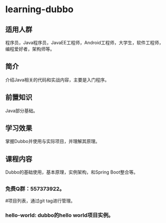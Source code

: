 # learning-dubbo

## 适用人群
程序员，Java程序员，JavaEE工程师，Android工程师，大学生，软件工程师，编程爱好者，架构师等。

## 简介
介绍Java相关的代码和实战内容，主要是入门程序。

## 前置知识
Java部分基础。

## 学习效果
掌握Dubbo并使用与实际项目，并理解其原理。

## 课程内容
Dubbo的基础使用，基本原理，实例架构，和Spring Boot整合等。

## 
### 免费Q群：557373922。

#项目列表，通过git tag进行管理。
### hello-world: dubbo的hello world项目实例。